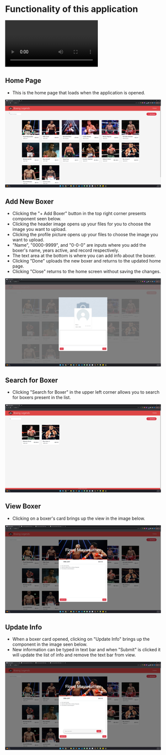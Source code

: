 # Functionality of this application

![](resourcesForReadme/demo.mp4)

## Home Page
- This is the home page that loads when the application is opened.

![](resourcesForReadme/homePage.png)

## Add New Boxer
- Clicking the "+ Add Boxer" button in the top right corner presents component seen below.
- Clicking the header image opens up your files for you to choose the image you want to upload.
- Clicking the profile picture opens up your files to choose the image you want to upload.
- "Name", "0000-9999", and "0-0-0" are inputs where you add the boxer's name, years active, and record respectively.
- The text area at the bottom is where you can add info about the boxer.
- Clicking "Done" uploads the new boxer and returns to the updated home page.
- Clicking "Close" returns to the home screen without saving the changes.

![](resourcesForReadme/addBoxer.png)

## Search for Boxer
- Clicking "Search for Boxer" in the upper left corner allows you to search for boxers present in the list.

![](resourcesForReadme/searchBoxer.png)

## View Boxer
- Clicking on a boxer's card brings up the view in the image below.

![](resourcesForReadme/viewBoxer.png)

## Update Info
- When a boxer card opened, clicking on "Update Info" brings up the component in the image seen below.
- New information can be typed in text bar and when "Submit" is clicked it will update the list of info and remove the text bar from view.

![](resourcesForReadme/clickUpdateInfo.png)
